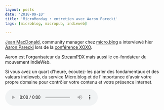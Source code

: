 ```yaml
---
layout: posts
date: '2018-09-10'
title: 'MicroMonday : entretien avec Aaron Parecki'
tags: [microblog, micropub, indieweb]
    
---
```


[Jean MacDonald](http://macgenie.micro.blog), community manager chez [micro.blog](https://micro.blog) a interviewé hier [Aaron Parecki](https://aaronparecki.com/) lors de la [conférence XOXO](https://2018.xoxofest.com). 

Aaron est l'organisateur du [StreamPDX](https://streampdx.com) mais aussi le co-fondateur du mouvement IndieWeb.

Si vous avez un quart d'heure, écoutez-les parler des fondamentaux et des valeurs indieweb, du service Micro.blog et de l'importance d'avoir votre propre domaine pour contrôler votre contenu et votre présence internet.

<audio controls="controls" src="http://monday.micro.blog/uploads/2018/55a79861bd.mp3" />

![](http://micro.welltempered.net/uploads/2018/771d5c4cb5.jpg)

* [IndieWebCamp](https://indieweb.org)
* [IndieWebCat](https://indiewebcat.com)


  